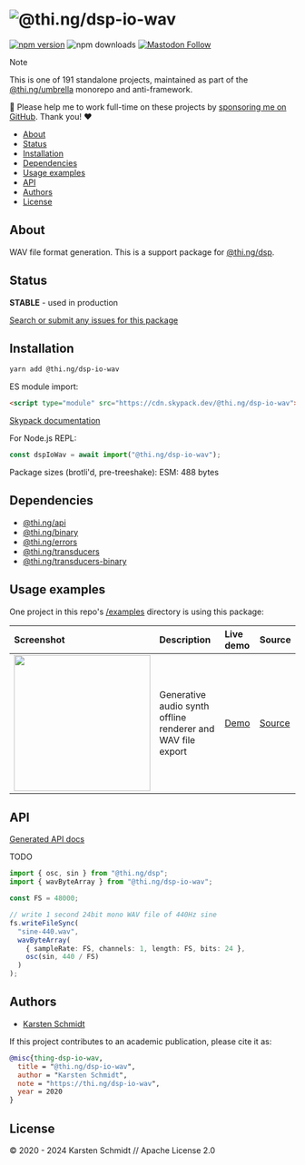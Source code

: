 <!-- This file is generated - DO NOT EDIT! -->
<!-- Please see: https://github.com/thi-ng/umbrella/blob/develop/CONTRIBUTING.md#changes-to-readme-files -->
# ![@thi.ng/dsp-io-wav](https://media.thi.ng/umbrella/banners-20230807/thing-dsp-io-wav.svg?f591b28a)

[![npm version](https://img.shields.io/npm/v/@thi.ng/dsp-io-wav.svg)](https://www.npmjs.com/package/@thi.ng/dsp-io-wav)
![npm downloads](https://img.shields.io/npm/dm/@thi.ng/dsp-io-wav.svg)
[![Mastodon Follow](https://img.shields.io/mastodon/follow/109331703950160316?domain=https%3A%2F%2Fmastodon.thi.ng&style=social)](https://mastodon.thi.ng/@toxi)

> [!NOTE]
> This is one of 191 standalone projects, maintained as part
> of the [@thi.ng/umbrella](https://github.com/thi-ng/umbrella/) monorepo
> and anti-framework.
>
> 🚀 Please help me to work full-time on these projects by [sponsoring me on
> GitHub](https://github.com/sponsors/postspectacular). Thank you! ❤️

- [About](#about)
- [Status](#status)
- [Installation](#installation)
- [Dependencies](#dependencies)
- [Usage examples](#usage-examples)
- [API](#api)
- [Authors](#authors)
- [License](#license)

## About

WAV file format generation. This is a support package for [@thi.ng/dsp](https://github.com/thi-ng/umbrella/tree/develop/packages/dsp).

## Status

**STABLE** - used in production

[Search or submit any issues for this package](https://github.com/thi-ng/umbrella/issues?q=%5Bdsp-io-wav%5D+in%3Atitle)

## Installation

```bash
yarn add @thi.ng/dsp-io-wav
```

ES module import:

```html
<script type="module" src="https://cdn.skypack.dev/@thi.ng/dsp-io-wav"></script>
```

[Skypack documentation](https://docs.skypack.dev/)

For Node.js REPL:

```js
const dspIoWav = await import("@thi.ng/dsp-io-wav");
```

Package sizes (brotli'd, pre-treeshake): ESM: 488 bytes

## Dependencies

- [@thi.ng/api](https://github.com/thi-ng/umbrella/tree/develop/packages/api)
- [@thi.ng/binary](https://github.com/thi-ng/umbrella/tree/develop/packages/binary)
- [@thi.ng/errors](https://github.com/thi-ng/umbrella/tree/develop/packages/errors)
- [@thi.ng/transducers](https://github.com/thi-ng/umbrella/tree/develop/packages/transducers)
- [@thi.ng/transducers-binary](https://github.com/thi-ng/umbrella/tree/develop/packages/transducers-binary)

## Usage examples

One project in this repo's
[/examples](https://github.com/thi-ng/umbrella/tree/develop/examples)
directory is using this package:

| Screenshot                                                                                                          | Description                                                 | Live demo                                          | Source                                                                          |
|:--------------------------------------------------------------------------------------------------------------------|:------------------------------------------------------------|:---------------------------------------------------|:--------------------------------------------------------------------------------|
| <img src="https://raw.githubusercontent.com/thi-ng/umbrella/develop/assets/examples/render-audio.png" width="240"/> | Generative audio synth offline renderer and WAV file export | [Demo](https://demo.thi.ng/umbrella/render-audio/) | [Source](https://github.com/thi-ng/umbrella/tree/develop/examples/render-audio) |

## API

[Generated API docs](https://docs.thi.ng/umbrella/dsp-io-wav/)

TODO

```ts
import { osc, sin } from "@thi.ng/dsp";
import { wavByteArray } from "@thi.ng/dsp-io-wav";

const FS = 48000;

// write 1 second 24bit mono WAV file of 440Hz sine
fs.writeFileSync(
  "sine-440.wav",
  wavByteArray(
    { sampleRate: FS, channels: 1, length: FS, bits: 24 },
    osc(sin, 440 / FS)
  )
);
```

## Authors

- [Karsten Schmidt](https://thi.ng)

If this project contributes to an academic publication, please cite it as:

```bibtex
@misc{thing-dsp-io-wav,
  title = "@thi.ng/dsp-io-wav",
  author = "Karsten Schmidt",
  note = "https://thi.ng/dsp-io-wav",
  year = 2020
}
```

## License

&copy; 2020 - 2024 Karsten Schmidt // Apache License 2.0
